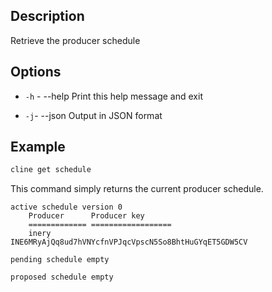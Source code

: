 ## Description

Retrieve the producer schedule


## Options
- `-h` - --help                   Print this help message and exit

- `-j`- --json                   Output in JSON format


## Example

```sh
cline get schedule
```

This command simply returns the current producer schedule. 

```console
active schedule version 0
    Producer      Producer key
    ============= ==================
    inery         INE6MRyAjQq8ud7hVNYcfnVPJqcVpscN5So8BhtHuGYqET5GDW5CV

pending schedule empty

proposed schedule empty
```
